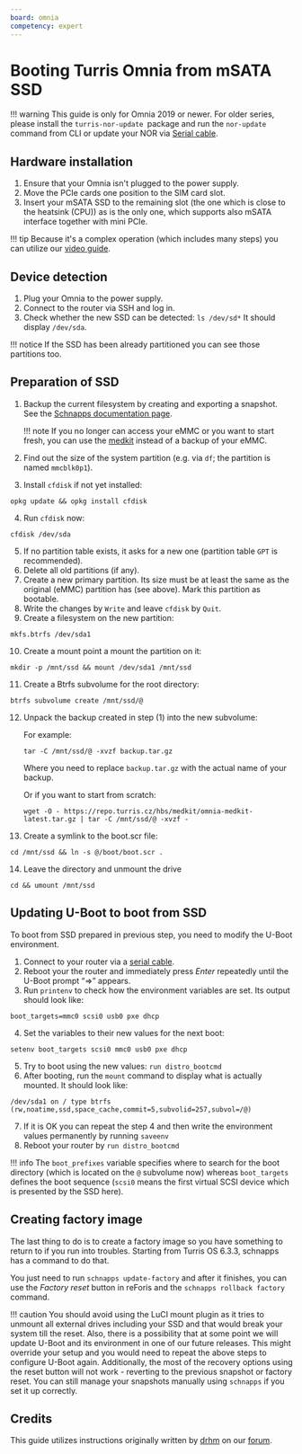 ```yaml
---
board: omnia
competency: expert
---
```

# Booting Turris Omnia from mSATA SSD

!!! warning
    This guide is only for Omnia 2019 or newer. For older series, please
    install the `turris-nor-update `package and run the `nor-update` command
    from CLI or update your NOR via [Serial cable](serial-boot.md#nor-recovery).

## Hardware installation

1. Ensure that your Omnia isn't plugged to the power supply.
2. Move the PCIe cards one position to the SIM card slot.
3. Insert your mSATA SSD to the remaining slot (the one which is close to
   the heatsink (CPU)) as is the only one, which supports also mSATA interface
   together with mini PCIe.

!!! tip
    Because it's a complex operation (which includes many steps) you can
    utilize our [video guide](https://www.youtube.com/watch?v=71_M2N3ga7s).

## Device detection

1. Plug your Omnia to the power supply.
2. Connect to the router via SSH and log in.
3. Check whether the new SSD can be detected: `ls /dev/sd*` It should display
   `/dev/sda`.

!!! notice
    If the SSD has been already partitioned you can see those partitions too.

## Preparation of SSD

1. Backup the current filesystem by creating and exporting a snapshot.
   See the [Schnapps documentation page](../../geek/schnapps/schnapps.md).

    !!! note
        If you no longer can access your eMMC or you want to start fresh,
        you can use the [medkit](https://repo.turris.cz/hbs/medkit/omnia-medkit-latest.tar.gz)
        instead of a backup of your eMMC.

2. Find out the size of the system partition (e.g. via `df`; the partition is
   named `mmcblk0p1`).
3. Install `cfdisk` if not yet installed:
```shell
opkg update && opkg install cfdisk
```
4. Run `cfdisk` now:
```shell
cfdisk /dev/sda
```
5. If no partition table exists, it asks for a new one (partition table `GPT` is recommended).
6. Delete all old partitions (if any).
7. Create a new primary partition. Its size must be at least the same as the
   original (eMMC) partition has (see above). Mark this partition as bootable.
8. Write the changes by `Write` and leave `cfdisk` by `Quit`.
9. Create a filesystem on the new partition:
```shell
mkfs.btrfs /dev/sda1
```
10. Create a mount point a mount the partition on it:
```shell
mkdir -p /mnt/ssd && mount /dev/sda1 /mnt/ssd
```
11. Create a Btrfs subvolume for the root directory:
```shell
btrfs subvolume create /mnt/ssd/@
```
12. Unpack the backup created in step (1) into the new subvolume:

    For example:
    ```shell
    tar -C /mnt/ssd/@ -xvzf backup.tar.gz
    ```
    Where you need to replace `backup.tar.gz` with the actual name of your backup.

    Or if you want to start from scratch:
    ```shell
    wget -O - https://repo.turris.cz/hbs/medkit/omnia-medkit-latest.tar.gz | tar -C /mnt/ssd/@ -xvzf -
    ```

13. Create a symlink to the boot.scr file:
```shell
cd /mnt/ssd && ln -s @/boot/boot.scr .
```
14. Leave the directory and unmount the drive
```shell
cd && umount /mnt/ssd
```

## Updating U-Boot to boot from SSD

To boot from SSD prepared in previous step, you need to modify the U-Boot
environment.

1. Connect to your router via a [serial cable](../serial.md).
2. Reboot your the router and immediately press _Enter_ repeatedly until
   the U-Boot prompt “=>” appears.
3. Run `printenv` to check how the environment variables are set. Its output
   should look like:
```shell
boot_targets=mmc0 scsi0 usb0 pxe dhcp
```
4. Set the variables to their new values for the next boot:
```shell
setenv boot_targets scsi0 mmc0 usb0 pxe dhcp
```
5. Try to boot using the new values: `run distro_bootcmd`
6. After booting, run the `mount` command to display what is actually mounted.
   It should look like:
```
/dev/sda1 on / type btrfs (rw,noatime,ssd,space_cache,commit=5,subvolid=257,subvol=/@)
```
7. If it is OK you can repeat the step 4 and then write the environment
   values permanently by running `saveenv`
8. Reboot your router by `run distro_bootcmd`

!!! info
    The `boot_prefixes` variable specifies where to search for the boot
    directory (which is located on the `@` subvolume now) whereas
    `boot_targets` defines the boot sequence (`scsi0` means the first
    virtual SCSI device which is presented by the SSD here).

## Creating factory image

The last thing to do is to create a factory image so you have something to return
to if you run into troubles. Starting from Turris OS 6.3.3, schnapps has a
command to do that.

You just need to run `schnapps update-factory` and after it finishes, you can
use the _Factory reset_ button in reForis and the `schnapps rollback factory` command.

!!! caution
    You should avoid using the LuCI mount plugin as it tries to unmount all
    external drives including your SSD and that would break your system till
    the reset. Also, there is a possibility that at some point we will update
    U-Boot and its environment in one of our future releases. This might
    override your setup and you would need to repeat the above steps to
    configure U-Boot again. Additionally, the most of the recovery options
    using the reset button will not work - reverting to the previous snapshot
    or factory reset. You can still manage your snapshots manually using
    `schnapps` if you set it up correctly.

## Credits

This guide utilizes instructions originally written by
[drhm](https://forum.turris.cz/u/drhm) on our
[forum](https://forum.turris.cz/t/boot-from-ssd-outdated-description/14510/11).
